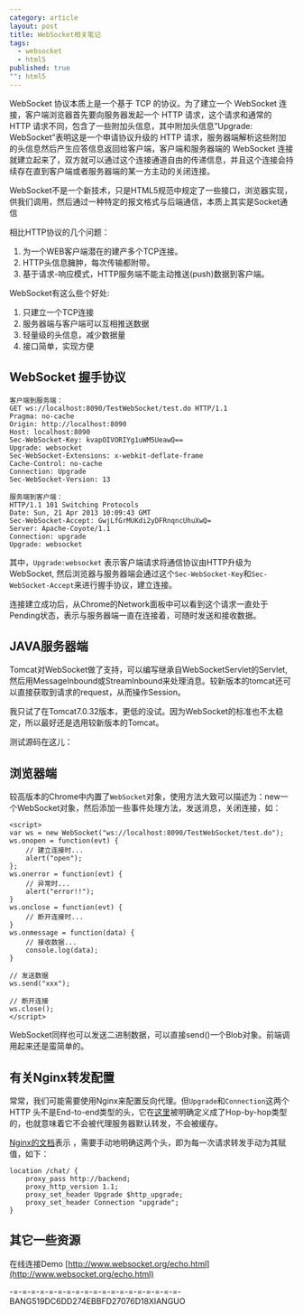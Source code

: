 ```yaml
---
category: article
layout: post
title: WebSocket相关笔记
tags: 
  - websocket
  - html5
published: true
"": html5
---
```


WebSocket 协议本质上是一个基于 TCP 的协议。为了建立一个 WebSocket 连接，客户端浏览器首先要向服务器发起一个 HTTP 请求，这个请求和通常的 HTTP 请求不同，包含了一些附加头信息，其中附加头信息”Upgrade: WebSocket”表明这是一个申请协议升级的 HTTP 请求，服务器端解析这些附加的头信息然后产生应答信息返回给客户端，客户端和服务器端的 WebSocket 连接就建立起来了，双方就可以通过这个连接通道自由的传递信息，并且这个连接会持续存在直到客户端或者服务器端的某一方主动的关闭连接。

WebSocket不是一个新技术，只是HTML5规范中规定了一些接口，浏览器实现，供我们调用，然后通过一种特定的报文格式与后端通信，本质上其实是Socket通信

相比HTTP协议的几个问题：

1. 为一个WEB客户端潜在的建产多个TCP连接。
2. HTTP头信息臃肿，每次传输都附带。
3. 基于请求-响应模式，HTTP服务端不能主动推送(push)数据到客户端。

WebSocket有这么些个好处:

1. 只建立一个TCP连接
2. 服务器端与客户端可以互相推送数据
3. 轻量级的头信息，减少数据量
4. 接口简单，实现方便


## WebSocket 握手协议

    客户端到服务端： 
    GET ws://localhost:8090/TestWebSocket/test.do HTTP/1.1
    Pragma: no-cache
    Origin: http://localhost:8090
    Host: localhost:8090
    Sec-WebSocket-Key: kvapOIVORIYg1uWM5UeawQ==
    Upgrade: websocket
    Sec-WebSocket-Extensions: x-webkit-deflate-frame
    Cache-Control: no-cache
    Connection: Upgrade
    Sec-WebSocket-Version: 13
    
    服务端到客户端：
    HTTP/1.1 101 Switching Protocols
    Date: Sun, 21 Apr 2013 10:09:43 GMT
    Sec-WebSocket-Accept: GwjLfGrMUKdi2yDFRnqncUhuXwQ=
    Server: Apache-Coyote/1.1
    Connection: upgrade
    Upgrade: websocket
    

其中，`Upgrade:websocket` 表示客户端请求将通信协议由HTTP升级为WebSocket, 然后浏览器与服务器端会通过这个`Sec-WebSocket-Key`和`Sec-WebSocket-Accept`来进行握手协议，建立连接。

连接建立成功后，从Chrome的Network面板中可以看到这个请求一直处于Pending状态，表示与服务器端一直在连接着，可随时发送和接收数据。

## JAVA服务器端

Tomcat对WebSocket做了支持，可以编写继承自WebSocketServlet的Servlet, 然后用MessageInbound或StreamInbound来处理消息。较新版本的tomcat还可以直接获取到请求的request，从而操作Session。

我只试了在Tomcat7.0.32版本，更低的没试。因为WebSocket的标准也不太稳定，所以最好还是选用较新版本的Tomcat。

测试源码在这儿：

## 浏览器端

较高版本的Chrome中内置了`WebSocket`对象，使用方法大致可以描述为：new一个WebSocket对象，然后添加一些事件处理方法，发送消息，关闭连接，如：

	<script>
    var ws = new WebSocket("ws://localhost:8090/TestWebSocket/test.do");
    ws.onopen = function(evt) {
    	// 建立连接时...
        alert("open");
    };
    ws.onerror = function(evt) {
    	// 异常时...
        alert("error!!");
    }
    ws.onclose = function(evt) {
    	// 断开连接时...
    }
    ws.onmessage = function(data) {
    	// 接收数据...
        console.log(data);
    }
    
    // 发送数据
    ws.send("xxx");

	// 断开连接
    ws.close();
    </script>

WebSocket同样也可以发送二进制数据，可以直接send()一个Blob对象。前端调用起来还是蛮简单的。

## 有关Nginx转发配置

常常，我们可能需要使用Nginx来配置反向代理。但`Upgrade`和`Connection`这两个HTTP 头不是End-to-end类型的头，它在[这里](http://tools.ietf.org/html/rfc2616#section-13.5.1)被明确定义成了Hop-by-hop类型的，也就意味着它不会被代理服务器默认转发，不会被缓存。

[Nginx的文档](http://nginx.org/en/docs/http/websocket.html)表示 ，需要手动地明确这两个头，即为每一次请求转发手动为其赋值，如下：

    location /chat/ {
        proxy_pass http://backend;
        proxy_http_version 1.1;
        proxy_set_header Upgrade $http_upgrade;
        proxy_set_header Connection "upgrade";
    }
    
## 其它一些资源

在线连接Demo [http://www.websocket.org/echo.html](http://www.websocket.org/echo.html)






-=-=-=-=-=-=-=-=-=-=-=-=-=-=-=-=-=-=-=-
BANG519DC6DD274EBBFD27076D18XIANGUO
